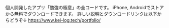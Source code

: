 個人開発したアプリ「勉強の極意」の全コードです。
iPhone, Androidでストアから無料でダウンロードできます。
詳しい説明とダウンロードリンクは以下からどうぞ↓
https://www.kei-log.tech/portfolio/
